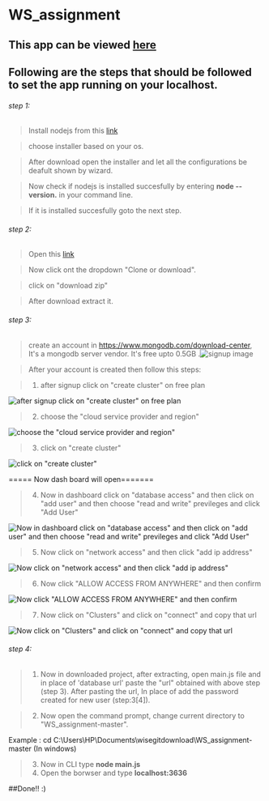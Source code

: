 # WS_assignment

## This app can  be viewed [here](https://limitless-temple-64759.herokuapp.com/)

## Following are the steps that should be followed to set the app running on your localhost.

###### step 1:

 > Install nodejs from this [link](https://nodejs.org/en/download/)
 
 > choose installer based on your os.
 
 > After download open the installer and let all the configurations be deafult shown by wizard.
 
 >Now check if nodejs is installed succesfully by entering **node --version.** in your command line.
 
 >If it is installed succesfully goto the next step.
 
 ###### step 2:
 
 > Open this [link](https://github.com/aitivinayak369/WS_assignment)
 
 > Now click ont the dropdown "Clone or download".
 
 >click on "download zip"
 
 > After download extract it.
 
###### step 3:

> create an account in https://www.mongodb.com/download-center, It's a mongodb server vendor. It's free upto 0.5GB .![signup image](https://drive.google.com/uc?export=view&id=1Ex1hQnfUm3HLB9LvEdqSWCfoOmLA4piK)

>After your account is created then follow this steps:

> 1) after signup click on  "create cluster" on free plan

![after signup click on  "create cluster" on free plan](https://drive.google.com/uc?export=view&id=1Sk56rAIDTilJdIlMrmXFyETLnCGxwPPC)

> 2) choose the "cloud service provider and region"

![choose the "cloud service provider and region"](https://drive.google.com/uc?export=view&id=1b08GTRp0TDtgLvk5BSDgf0AaotOj3pGN)

> 3) click on "create cluster" 

![click on "create cluster" ](https://drive.google.com/uc?export=view&id=1B8ersyY00R2uVNxJ1qFKIdnt15z2XbsG)

 ===== Now dash board will open=======
> 4) Now in dashboard click on "database access" and then click on "add user" and then choose "read and write" previleges and click "Add User"

![Now in dashboard click on "database access" and then click on "add user" and then choose "read and write" previleges and click "Add User"](https://drive.google.com/uc?export=view&id=1pHNsVPL89HxoJ6qqcSvWRtIQhBqB0qfF)

> 5)  Now click on "network access" and then click "add ip address"

![Now click on "network access" and then click "add ip address"](https://drive.google.com/uc?export=view&id=1OXjgeE_76P6Qe-iwJsZECWTPhEXn3Dly)

> 6) Now click "ALLOW ACCESS FROM ANYWHERE" and then confirm

![Now click "ALLOW ACCESS FROM ANYWHERE" and then confirm](https://drive.google.com/uc?export=view&id=1KrXl_OPjA4AHwCJUj6ZsJ0RkP0WAFT1q)

> 7) Now click on "Clusters" and click on "connect" and copy that url

![Now click on "Clusters" and click on "connect" and copy that url](https://drive.google.com/uc?export=view&id=1Oal8NXvbqdyWAwtOefofwINrB8DsUY0g)

###### step 4:

> 1) Now in downloaded project, after extracting, open main.js file and in place of 'database url' paste the "url" obtained with above step (step 3). After pasting the url, In place of <password> add the password created for new user (step:3[4]).
 
> 2) Now open the command prompt, change current directory to "WS_assignment-master".

   Example : cd C:\Users\HP\Documents\wisegitdownload\WS_assignment-master (In windows)
   
> 3) Now in CLI type **node main.js**
> 4) Open the borwser and type **localhost:3636**

##Done!! :)
 
